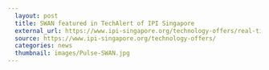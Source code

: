 ```yaml
---
  layout: post
  title: SWAN featured in TechAlert of IPI Singapore
  external_url: https://www.ipi-singapore.org/technology-offers/real-time-water-quality-monitoring-and-sensing-smart-autonomous-surface-vessel
  source: https://www.ipi-singapore.org/technology-offers/
  categories: news
  thumbnail: images/Pulse-SWAN.jpg
---
```


